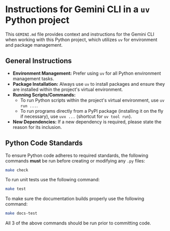 # Instructions for Gemini CLI in a `uv` Python project

This `GEMINI.md` file provides context and instructions for the Gemini CLI when working with this
Python project, which utilizes `uv` for environment and package management.

## General Instructions

- **Environment Management:** Prefer using `uv` for all Python environment management tasks.
- **Package Installation:** Always use `uv` to install packages and ensure they are installed within
  the project's virtual environment.
- **Running Scripts/Commands:**
    - To run Python scripts within the project's virtual environment, use `uv run ...`.
    - To run programs directly from a PyPI package (installing it on the fly if necessary), use
      `uvx ...` (shortcut for `uv tool run`).
- **New Dependencies:** If a new dependency is required, please state the reason for its inclusion.

## Python Code Standards

To ensure Python code adheres to required standards, the following commands **must** be run before
creating or modifying any `.py` files:

```bash
make check
```

To run unit tests use the following command:

```bash
make test
```

To make sure the documentation builds properly use the following command:

```bash
make docs-test
```

All 3 of the above commands should be run prior to committing code.
